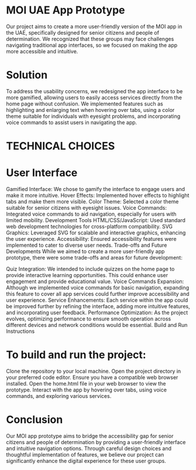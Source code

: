 
# MOI UAE App Prototype 

Our project aims to create a more user-friendly version of the MOI app in the UAE, specifically designed for senior citizens and people of determination. We recognized that these groups may face challenges navigating traditional app interfaces, so we focused on making the app more accessible and intuitive.

# Solution
To address the usability concerns, we redesigned the app interface to be more gamified, allowing users to easily access services directly from the home page without confusion. We implemented features such as highlighting and enlarging text when hovering over tabs, using a color theme suitable for individuals with eyesight problems, and incorporating voice commands to assist users in navigating the app.

# TECHNICAL CHOICES
# User Interface
Gamified Interface: We chose to gamify the interface to engage users and make it more intuitive.
Hover Effects: Implemented hover effects to highlight tabs and make them more visible.
Color Theme: Selected a color theme suitable for senior citizens with eyesight issues.
Voice Commands: Integrated voice commands to aid navigation, especially for users with limited mobility.
Development Tools
HTML/CSS/JavaScript: Used standard web development technologies for cross-platform compatibility.
SVG Graphics: Leveraged SVG for scalable and interactive graphics, enhancing the user experience.
Accessibility: Ensured accessibility features were implemented to cater to diverse user needs.
Trade-offs and Future Developments
While we aimed to create a more user-friendly app prototype, there were some trade-offs and areas for future development:

Quiz Integration: We intended to include quizzes on the home page to provide interactive learning opportunities. This could enhance user engagement and provide educational value.
Voice Commands Expansion: Although we implemented voice commands for basic navigation, expanding this feature to cover all app services could further improve accessibility and user experience.
Service Enhancements: Each service within the app could be improved further by refining the interface, adding more intuitive features, and incorporating user feedback.
Performance Optimization: As the project evolves, optimizing performance to ensure smooth operation across different devices and network conditions would be essential.
Build and Run Instructions
# To build and run the project:

Clone the repository to your local machine.
Open the project directory in your preferred code editor.
Ensure you have a compatible web browser installed.
Open the home.html file in your web browser to view the prototype.
Interact with the app by hovering over tabs, using voice commands, and exploring various services.
# Conclusion
Our MOI app prototype aims to bridge the accessibility gap for senior citizens and people of determination by providing a user-friendly interface and intuitive navigation options. Through careful design choices and thoughtful implementation of features, we believe our project can significantly enhance the digital experience for these user groups.






